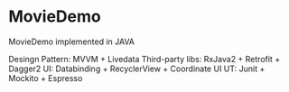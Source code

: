 # MovieDemo
MovieDemo implemented in JAVA

Desingn Pattern: MVVM + Livedata
Third-party libs: RxJava2 + Retrofit + Dagger2
UI: Databinding + RecyclerView + Coordinate UI
UT: Junit + Mockito + Espresso
